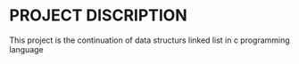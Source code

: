 # PROJECT DISCRIPTION

This project is the continuation of data structurs linked list in c programming language	
